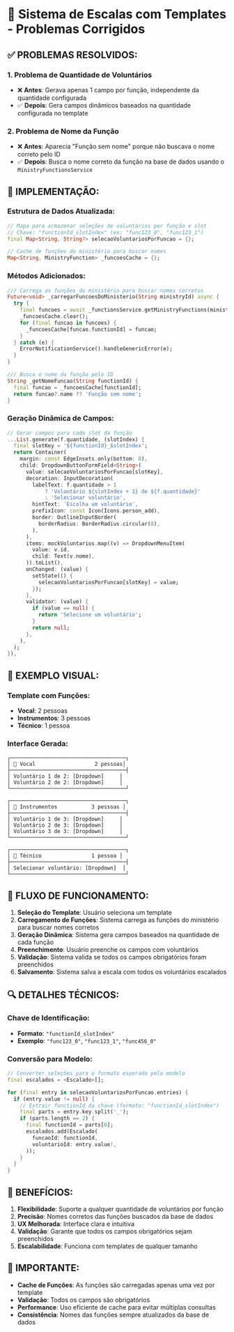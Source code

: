 # 🎯 Sistema de Escalas com Templates - Problemas Corrigidos

## ✅ **PROBLEMAS RESOLVIDOS:**

### **1. Problema de Quantidade de Voluntários**
- ❌ **Antes**: Gerava apenas 1 campo por função, independente da quantidade configurada
- ✅ **Depois**: Gera campos dinâmicos baseados na quantidade configurada no template

### **2. Problema de Nome da Função**
- ❌ **Antes**: Aparecia "Função sem nome" porque não buscava o nome correto pelo ID
- ✅ **Depois**: Busca o nome correto da função na base de dados usando o `MinistryFunctionsService`

## 🔧 **IMPLEMENTAÇÃO:**

### **Estrutura de Dados Atualizada:**
```dart
// Mapa para armazenar seleções de voluntários por função e slot
// Chave: "functionId_slotIndex" (ex: "func123_0", "func123_1")
final Map<String, String?> selecaoVoluntariosPorFuncao = {};

// Cache de funções do ministério para buscar nomes
Map<String, MinistryFunction> _funcoesCache = {};
```

### **Métodos Adicionados:**
```dart
/// Carrega as funções do ministério para buscar nomes corretos
Future<void> _carregarFuncoesDoMinisterio(String ministryId) async {
  try {
    final funcoes = await _functionsService.getMinistryFunctions(ministryId);
    _funcoesCache.clear();
    for (final funcao in funcoes) {
      _funcoesCache[funcao.functionId] = funcao;
    }
  } catch (e) {
    ErrorNotificationService().handleGenericError(e);
  }
}

/// Busca o nome da função pelo ID
String _getNomeFuncao(String functionId) {
  final funcao = _funcoesCache[functionId];
  return funcao?.name ?? 'Função sem nome';
}
```

### **Geração Dinâmica de Campos:**
```dart
// Gerar campos para cada slot da função
...List.generate(f.quantidade, (slotIndex) {
  final slotKey = '${functionId}_$slotIndex';
  return Container(
    margin: const EdgeInsets.only(bottom: 8),
    child: DropdownButtonFormField<String>(
      value: selecaoVoluntariosPorFuncao[slotKey],
      decoration: InputDecoration(
        labelText: f.quantidade > 1 
            ? 'Voluntário ${slotIndex + 1} de ${f.quantidade}'
            : 'Selecionar voluntário',
        hintText: 'Escolha um voluntário',
        prefixIcon: const Icon(Icons.person_add),
        border: OutlineInputBorder(
          borderRadius: BorderRadius.circular(8),
        ),
      ),
      items: mockVoluntarios.map((v) => DropdownMenuItem(
        value: v.id,
        child: Text(v.nome),
      )).toList(),
      onChanged: (value) {
        setState(() {
          selecaoVoluntariosPorFuncao[slotKey] = value;
        });
      },
      validator: (value) {
        if (value == null) {
          return 'Selecione um voluntário';
        }
        return null;
      },
    ),
  );
}),
```

## 🎨 **EXEMPLO VISUAL:**

### **Template com Funções:**
- **Vocal**: 2 pessoas
- **Instrumentos**: 3 pessoas  
- **Técnico**: 1 pessoa

### **Interface Gerada:**
```
┌─────────────────────────────────────┐
│ 🎤 Vocal                   2 pessoas│
├─────────────────────────────────────┤
│ Voluntário 1 de 2: [Dropdown]     │
│ Voluntário 2 de 2: [Dropdown]     │
└─────────────────────────────────────┘

┌─────────────────────────────────────┐
│ 🎸 Instrumentos           3 pessoas │
├─────────────────────────────────────┤
│ Voluntário 1 de 3: [Dropdown]     │
│ Voluntário 2 de 3: [Dropdown]     │
│ Voluntário 3 de 3: [Dropdown]     │
└─────────────────────────────────────┘

┌─────────────────────────────────────┐
│ 🔧 Técnico                1 pessoa │
├─────────────────────────────────────┤
│ Selecionar voluntário: [Dropdown]  │
└─────────────────────────────────────┘
```

## 🚀 **FLUXO DE FUNCIONAMENTO:**

1. **Seleção do Template**: Usuário seleciona um template
2. **Carregamento de Funções**: Sistema carrega as funções do ministério para buscar nomes corretos
3. **Geração Dinâmica**: Sistema gera campos baseados na quantidade de cada função
4. **Preenchimento**: Usuário preenche os campos com voluntários
5. **Validação**: Sistema valida se todos os campos obrigatórios foram preenchidos
6. **Salvamento**: Sistema salva a escala com todos os voluntários escalados

## 🔍 **DETALHES TÉCNICOS:**

### **Chave de Identificação:**
- **Formato**: `"functionId_slotIndex"`
- **Exemplo**: `"func123_0"`, `"func123_1"`, `"func456_0"`

### **Conversão para Modelo:**
```dart
// Converter seleções para o formato esperado pelo modelo
final escalados = <Escalado>[];

for (final entry in selecaoVoluntariosPorFuncao.entries) {
  if (entry.value != null) {
    // Extrair functionId da chave (formato: "functionId_slotIndex")
    final parts = entry.key.split('_');
    if (parts.length == 2) {
      final functionId = parts[0];
      escalados.add(Escalado(
        funcaoId: functionId,
        voluntarioId: entry.value!,
      ));
    }
  }
}
```

## 🎯 **BENEFÍCIOS:**

1. **Flexibilidade**: Suporte a qualquer quantidade de voluntários por função
2. **Precisão**: Nomes corretos das funções buscados da base de dados
3. **UX Melhorada**: Interface clara e intuitiva
4. **Validação**: Garante que todos os campos obrigatórios sejam preenchidos
5. **Escalabilidade**: Funciona com templates de qualquer tamanho

## 🚨 **IMPORTANTE:**

- **Cache de Funções**: As funções são carregadas apenas uma vez por template
- **Validação**: Todos os campos são obrigatórios
- **Performance**: Uso eficiente de cache para evitar múltiplas consultas
- **Consistência**: Nomes das funções sempre atualizados da base de dados
